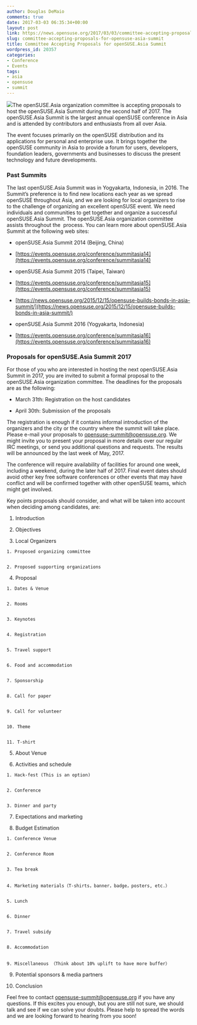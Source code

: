 ```yaml
---
author: Douglas DeMaio
comments: true
date: 2017-03-03 06:35:34+00:00
layout: post
link: https://news.opensuse.org/2017/03/03/committee-accepting-proposals-for-opensuse-asia-summit/
slug: committee-accepting-proposals-for-opensuse-asia-summit
title: Committee Accepting Proposals for openSUSE.Asia Summit
wordpress_id: 20357
categories:
- Conference
- Events
tags:
- asia
- opensuse
- summit
---
```


![](https://farm1.staticflickr.com/781/23555082636_a685704573_b.jpg)The openSUSE.Asia organization committee is accepting proposals to host the openSUSE.Asia Summit during the second half of 2017. The openSUSE.Asia Summit is the largest annual openSUSE conference in Asia and is attended by contributors and enthusiasts from all over Asia.

The event focuses primarily on the openSUSE distribution and its applications for personal and enterprise use. It brings together the openSUSE community in Asia to provide a forum for users, developers, foundation leaders, governments and businesses to discuss the present technology and future developments.


### **Past Summits**


The last openSUSE.Asia Summit was in Yogyakarta, Indonesia, in 2016. The Summit’s preference is to find new locations each year as we spread openSUSE throughout Asia, and we are looking for local organizers to rise to the challenge of organizing an excellent openSUSE event. We need individuals and communities to get together and organize a successful openSUSE.Asia Summit. The openSUSE.Asia organization committee assists throughout the  process. You can learn more about openSUSE.Asia Summit at the following web sites:



 	
  * openSUSE.Asia Summit 2014 (Beijing, China)

 	
  * [https://events.opensuse.org/conference/summitasia14](https://events.opensuse.org/conference/summitasia14)

 	
  * openSUSE.Asia Summit 2015 (Taipei, Taiwan)

 	
  * [https://events.opensuse.org/conference/summitasia15](https://events.opensuse.org/conference/summitasia15)

 	
  * [https://news.opensuse.org/2015/12/15/opensuse-builds-bonds-in-asia-summit/](https://news.opensuse.org/2015/12/15/opensuse-builds-bonds-in-asia-summit/)

 	
  * openSUSE.Asia Summit 2016 (Yogyakarta, Indonesia)

 	
  * [https://events.opensuse.org/conference/summitasia16](https://events.opensuse.org/conference/summitasia16)




### **Proposals for openSUSE.Asia Summit 2017**


<!-- more -->For those of you who are interested in hosting the next openSUSE.Asia Summit in 2017, you are invited to submit a formal proposal to the openSUSE.Asia organization committee. The deadlines for the proposals are as the following:



 	
  * March 31th: Registration on the host candidates

 	
  * April 30th: Submission of the proposals


The registration is enough if it contains informal introduction of the organizers and the city or the country where the summit will take place. Please e-mail your proposals to [opensuse-summit@opensuse.org](mailto:opensuse-summit@opensuse.org). We might invite you to present your proposal in more details over our regular IRC meetings, or send you additional questions and requests. The results will be announced by the last week of May, 2017.

The conference will require availability of facilities for around one week, including a weekend, during the later half of 2017. Final event dates should avoid other key free software conferences or other events that may have conflict and will be confirmed together with other openSUSE teams, which might get involved.

Key points proposals should consider, and what will be taken into account when deciding among candidates, are:



 	
  1. Introduction

 	
  2. Objectives

 	
  3. Local Organizers

 	
    1. Proposed organizing committee

 	
    2. Proposed supporting organizations




 	
  4. Proposal

 	
    1. Dates & Venue

 	
    2. Rooms

 	
    3. Keynotes

 	
    4. Registration

 	
    5. Travel support

 	
    6. Food and accommodation

 	
    7. Sponsorship

 	
    8. Call for paper

 	
    9. Call for volunteer

 	
    10. Theme

 	
    11. T-shirt




 	
  5. About Venue

 	
  6. Activities and schedule

 	
    1. Hack-fest (This is an option)

 	
    2. Conference

 	
    3. Dinner and party




 	
  7. Expectations and marketing

 	
  8. Budget Estimation

 	
    1. Conference Venue

 	
    2. Conference Room

 	
    3. Tea break

 	
    4. Marketing materials（T-shirts，banner，badge，posters, etc.）

 	
    5. Lunch

 	
    6. Dinner

 	
    7. Travel subsidy

 	
    8. Accommodation

 	
    9. Miscellaneous （Think about 10% uplift to have more buffer）




 	
  9. Potential sponsors & media partners

 	
  10. Conclusion


Feel free to contact [opensuse-summit@opensuse.org](mailto:opensuse-summit@opensuse.org) if you have any questions. If this excites you enough, but you are still not sure, we should talk and see if we can solve your doubts. Please help to spread the words and we are looking forward to hearing from you soon!
